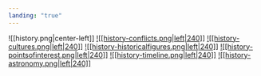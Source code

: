 ```yaml
---
landing: "true"
---
```

![[history.png|center-left]]
<a href="World/History/Conflicts/Conflicts.md">![[history-conflicts.png|left|240]]</a>
<a href="World/History/Cultures/Cultures.md">![[history-cultures.png|left|240]]</a>
<a href="World/History/Historical Figures/Historical Figures.md">![[history-historicalfigures.png|left|240]]</a>
<a href="World/History/Points of Interest/Points of Interest.md">![[history-pointsofinterest.png|left|240]]</a>
<a href="World/History/Timeline/Timeline.md">![[history-timeline.png|left|240]]</a>
<a href="World/History/Astronomy/Astronomy.md">![[history-astronomy.png|left|240]]</a>